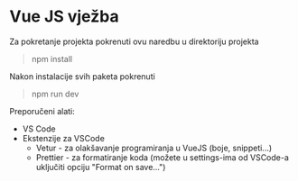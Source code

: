 # Vue JS vježba

Za pokretanje projekta pokrenuti ovu naredbu u direktoriju projekta

> npm install

Nakon instalacije svih paketa pokrenuti

> npm run dev

Preporučeni alati:

- VS Code
- Ekstenzije za VSCode
  - Vetur - za olakšavanje programiranja u VueJS (boje, snippeti...)
  - Prettier - za formatiranje koda (možete u settings-ima od VSCode-a uključiti opciju "Format on save...")
